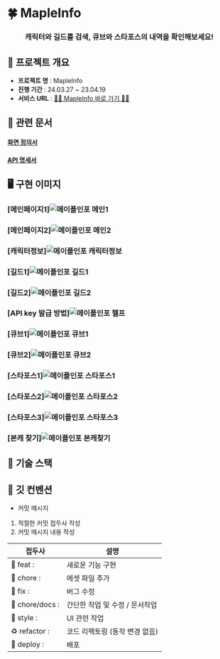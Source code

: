 # 🍀 MapleInfo

<main align="center">
    <h3 align="center">캐릭터와 길드를 검색, 큐브와 스타포스의 내역을 확인해보세요! </h3> 
</main>

## 🚩 프로젝트 개요

- **프로젝트 명** : MapleInfo
- **진행 기간** : 24.03.27 ~ 23.04.19
- **서비스 URL** : [🍄‍🟫 MapleInfo 바로 가기 🍄‍🟫](https://maple-info.netlify.app/)

## 📝 관련 문서

#### [화면 정의서](https://www.figma.com/file/kLs9IrbbClWTeRfuGY8XfW/MapleInfo?type=design&node-id=0-1&mode=design&t=oSzfqHYKHfHhrzra-0)

#### [API 명세서](https://www.postman.com/power-bi/workspace/maplestory-openapi/collection/3238008-4892f63b-af74-4c60-9b28-48a10fb3b8c5)

## 🖥 구현 이미지
### [메인페이지1]![메이플인포 메인1](https://github.com/hopak-e/MapleInfo/assets/97100045/669791ea-ce66-425d-8b74-1ec43c354405)
### [메인페이지2]![메이플인포 메인2](https://github.com/hopak-e/MapleInfo/assets/97100045/feb4ad83-dbf3-49be-a09f-405e40a1abd4)
### [캐릭터정보]![메이플인포 캐릭터정보](https://github.com/hopak-e/MapleInfo/assets/97100045/5986a7b1-6089-4a30-916c-73893d133cf2)
### [길드1]![메이플인포 길드1](https://github.com/hopak-e/MapleInfo/assets/97100045/99e77c5d-a2e8-4ee1-8eb8-ee9f89109df6)
### [길드2]![메이플인포 길드2](https://github.com/hopak-e/MapleInfo/assets/97100045/85d7c187-6615-4c82-81cd-078b8b0b4e21)
### [API key 발급 방법]![메이플인포 헬프](https://github.com/hopak-e/MapleInfo/assets/97100045/cc02d869-13c8-423f-8f7b-ba34c12bb7d1)
### [큐브1]![메이플인포 큐브1](https://github.com/hopak-e/MapleInfo/assets/97100045/02895874-b9ba-4e91-85c5-11e1d5653e07)

### [큐브2]![메이플인포 큐브2](https://github.com/hopak-e/MapleInfo/assets/97100045/54302980-ff96-4bac-9b8f-0119508d3adc)

### [스타포스1]![메이플인포 스타포스1](https://github.com/hopak-e/MapleInfo/assets/97100045/a74a3316-4ecb-4b9b-bbfe-70d0314276d6)

### [스타포스2]![메이플인포 스타포스2](https://github.com/hopak-e/MapleInfo/assets/97100045/7f8e003c-346e-4c89-aa94-879123466229)

### [스타포스3]![메이플인포 스타포스3](https://github.com/hopak-e/MapleInfo/assets/97100045/fddf2ca3-c848-4ac7-bb7f-257a7d7dd975)

### [본캐 찾기]![메이플인포 본캐찾기](https://github.com/hopak-e/MapleInfo/assets/97100045/11bbe913-9803-4ed1-a96d-4edc9220273d)

## 🔧 기술 스택

## 🤙 깃 컨벤션

- 커밋 메시지

1. 적절한 커밋 접두사 작성
2. 커밋 메시지 내용 작성

| 접두사        | 설명                           |
| ------------- | ------------------------------ |
| 🎨 feat :     | 새로운 기능 구현               |
| 🍱 chore :      | 에셋 파일 추가                 |
| 🐛 fix :      | 버그 수정                      |
| 📝 chore/docs :     | 간단한 작업 및 수정 / 문서작업              |
| 💄 style :    | UI 관련 작업                  |
| ♻️ refactor : | 코드 리팩토링 (동작 변경 없음) |
| 🚀 deploy :   | 배포                           |
